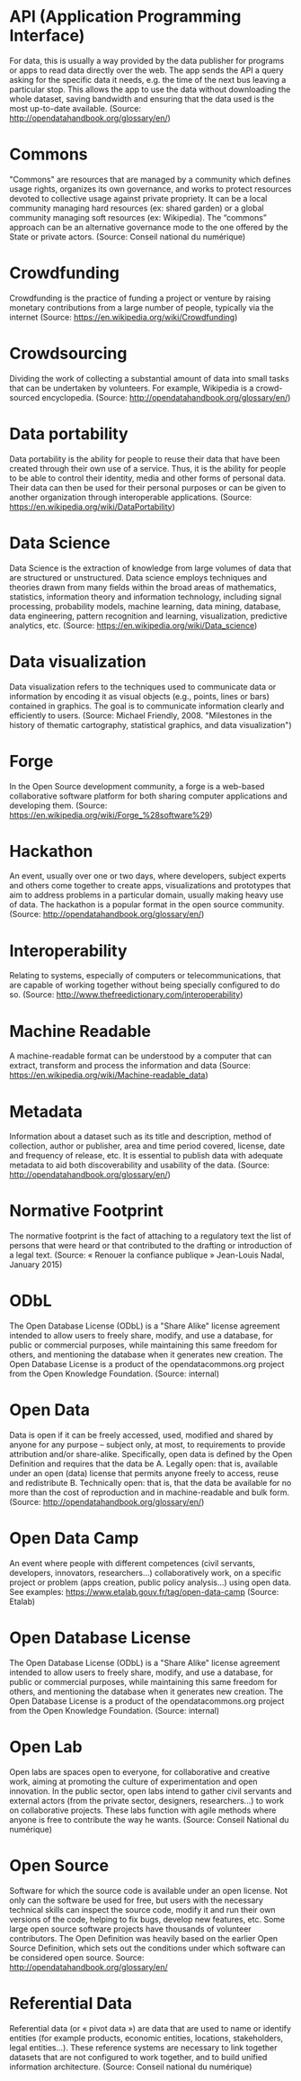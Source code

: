 # API (Application Programming Interface)

For data, this is usually a way provided by the data publisher for programs or apps to read data directly over the web. The app sends the API a query asking for the specific data it needs, e.g. the time of the next bus leaving a particular stop. This allows the app to use the data without downloading the whole dataset, saving bandwidth and ensuring that the data used is the most up-to-date available.
(Source: http://opendatahandbook.org/glossary/en/)

# Commons

"Commons" are resources that are managed by a community which defines usage rights, organizes its own governance, and works to protect resources devoted to collective usage against private propriety. It can be a local community managing hard resources (ex: shared garden) or a global community managing soft resources (ex: Wikipedia). The “commons” approach can be an alternative governance mode to the one offered by the State or private actors.
(Source: Conseil national du numérique)

# Crowdfunding

Crowdfunding is the practice of funding a project or venture by raising monetary contributions from a large number of people, typically via the internet
(Source: https://en.wikipedia.org/wiki/Crowdfunding)

# Crowdsourcing

Dividing the work of collecting a substantial amount of data into small tasks that can be undertaken by volunteers. For example, Wikipedia is a crowd-sourced encyclopedia.
(Source: http://opendatahandbook.org/glossary/en/)

# Data portability

Data portability is the ability for people to reuse their data that have been created through their own use of a service. Thus, it is the ability for people to be able to control their identity, media and other forms of personal data. Their data can then be used for their personal purposes or can be given to another organization through interoperable applications.
(Source: https://en.wikipedia.org/wiki/DataPortability)

# Data Science

Data Science is the extraction of knowledge from large volumes of data that are structured or unstructured. Data science employs techniques and theories drawn from many fields within the broad areas of mathematics, statistics, information theory and information technology, including signal processing, probability models, machine learning, data mining, database, data engineering, pattern recognition and learning, visualization, predictive analytics, etc.
(Source: https://en.wikipedia.org/wiki/Data_science)

# Data visualization

Data visualization refers to the techniques used to communicate data or information by encoding it as visual objects (e.g., points, lines or bars) contained in graphics. The goal is to communicate information clearly and efficiently to users.
(Source: Michael Friendly, 2008. "Milestones in the history of thematic cartography, statistical graphics, and data visualization")

# Forge

In the Open Source development community, a forge is a web-based collaborative software platform for both sharing computer applications and developing them.
(Source: https://en.wikipedia.org/wiki/Forge_%28software%29)

# Hackathon

An event, usually over one or two days, where developers, subject experts and others come together to create apps, visualizations and prototypes that aim to address problems in a particular domain, usually making heavy use of data. The hackathon is a popular format in the open source community.
(Source: http://opendatahandbook.org/glossary/en/)

# Interoperability

Relating to systems, especially of computers or telecommunications, that are capable of working together without being specially configured to do so.
(Source: http://www.thefreedictionary.com/interoperability)

# Machine Readable

A machine-readable format can be understood by a computer that can extract, transform and process the information and data
(Source: https://en.wikipedia.org/wiki/Machine-readable_data)

# Metadata

Information about a dataset such as its title and description, method of collection, author or publisher, area and time period covered, license, date and frequency of release, etc. It is essential to publish data with adequate metadata to aid both discoverability and usability of the data.
(Source: http://opendatahandbook.org/glossary/en/)

# Normative Footprint

The normative footprint is the fact of attaching to a regulatory text the list of persons that were heard or that contributed to the drafting or introduction of a legal text.
(Source: « Renouer la confiance publique » Jean-Louis Nadal, January 2015)

# ODbL

The Open Database License (ODbL) is a "Share Alike" license agreement intended to allow users to freely share, modify, and use a database, for public or commercial purposes, while maintaining this same freedom for others, and mentioning the database when it generates new creation. The Open Database License is a product of the opendatacommons.org project from the Open Knowledge Foundation.
(Source: internal)

# Open Data

Data is open if it can be freely accessed, used, modified and shared by anyone for any purpose – subject only, at most, to requirements to provide attribution and/or share-alike. Specifically, open data is defined by the Open Definition and requires that the data be A. Legally open: that is, available under an open (data) license that permits anyone freely to access, reuse and redistribute B. Technically open: that is, that the data be available for no more than the cost of reproduction and in machine-readable and bulk form.
(Source: http://opendatahandbook.org/glossary/en/)

# Open Data Camp

An event where people with different competences (civil servants, developers, innovators, researchers...) collaboratively work, on a specific project or problem (apps creation, public policy analysis...) using open data. See examples: https://www.etalab.gouv.fr/tag/open-data-camp
(Source: Etalab)

# Open Database License

The Open Database License (ODbL) is a "Share Alike" license agreement intended to allow users to freely share, modify, and use a database, for public or commercial purposes, while maintaining this same freedom for others, and mentioning the database when it generates new creation. The Open Database License is a product of the opendatacommons.org project from the Open Knowledge Foundation.
(Source: internal)

# Open Lab

Open labs are spaces open to everyone, for collaborative and creative work, aiming at promoting the culture of experimentation and open innovation. In the public sector, open labs intend to gather civil servants and external actors (from the private sector, designers, researchers...) to work on collaborative projects. These labs function with agile methods where anyone is free to contribute the way he wants.
(Source: Conseil National du numérique)

# Open Source

Software for which the source code is available under an open license. Not only can the software be used for free, but users with the necessary technical skills can inspect the source code, modify it and run their own versions of the code, helping to fix bugs, develop new features, etc. Some large open source software projects have thousands of volunteer contributors. The Open Definition was heavily based on the earlier Open Source Definition, which sets out the conditions under which software can be considered open source.
Source: http://opendatahandbook.org/glossary/en/

# Referential Data

Referential data (or « pivot data ») are data that are used to name or identify entities (for example products, economic entities, locations, stakeholders, legal entities...). These reference systems are necessary to link together datasets that are not configured to work together, and to build unified information architecture.
(Source: Conseil national du numérique)

